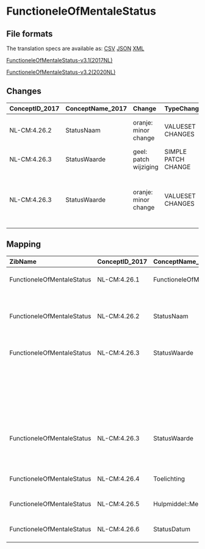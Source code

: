 # FunctioneleOfMentaleStatus
## File formats

The translation specs are available as: 
[CSV](../csv/FunctioneleOfMentaleStatus.csv) [JSON](../json/FunctioneleOfMentaleStatus.json) [XML](../xml/FunctioneleOfMentaleStatus.xml)



[FunctioneleOfMentaleStatus-v3.1(2017NL)](https://zibs.nl/wiki/FunctioneleOfMentaleStatus-v3.1(2017NL))

[FunctioneleOfMentaleStatus-v3.2(2020NL)](https://zibs.nl/wiki/FunctioneleOfMentaleStatus-v3.2(2020NL))









## Changes

| ConceptID_2017   | ConceptName_2017   | Change                | TypeChange          | Impact_heen   | TRANSLATIE_spec_heen                  | Impact_terug   | TRANSLATIE_spec_terug                 | Omschrijving                                                         |
|:-----------------|:-------------------|:----------------------|:--------------------|:--------------|:--------------------------------------|:---------------|:--------------------------------------|:---------------------------------------------------------------------|
| NL-CM:4.26.2     | StatusNaam         | oranje: minor change  | VALUESET CHANGES    | Low           | valuesets 2017 -> valueset 2020 regel | Medium         | valuesets 2017 <- valueset 2020 regel | NOC en OMAHA codelijsten deprecated                                  |
| NL-CM:4.26.3     | StatusWaarde       | geel: patch wijziging | SIMPLE PATCH CHANGE | Low           |                                       | Low            |                                       | Tekst bij StatusWaarde aangepast                                     |
| NL-CM:4.26.3     | StatusWaarde       | oranje: minor change  | VALUESET CHANGES    | Low           | valuesets 2017 -> valueset 2020 regel | Medium         | valuesets 2017 <- valueset 2020 regel | NOC en OMAHA codelijsten deprecated. Defintie van concept gewijzigd. |

## Mapping

| ZibName                    | ConceptID_2017   | ConceptName_2017              | Codelists_2017                                                                                                 | Change                  | ConceptID_2020   | ConceptName_2020              | Codelists_2020                                                                                                                           | Bits                | Omschrijving                                                         | TypeChange          | Impact_heen   | TRANSLATIE_spec_heen                  | Impact_terug   | TRANSLATIE_spec_terug                 |
|:---------------------------|:-----------------|:------------------------------|:---------------------------------------------------------------------------------------------------------------|:------------------------|:-----------------|:------------------------------|:-----------------------------------------------------------------------------------------------------------------------------------------|:--------------------|:---------------------------------------------------------------------|:--------------------|:--------------|:--------------------------------------|:---------------|:--------------------------------------|
| FunctioneleOfMentaleStatus | NL-CM:4.26.1     | FunctioneleOfMentaleStatus    |                                                                                                                | groen: geen wijzigingen | NL-CM:4.26.1     | FunctioneleOfMentaleStatus    |                                                                                                                                          |                     |                                                                      |                     |               |                                       |                |                                       |
| FunctioneleOfMentaleStatus | NL-CM:4.26.2     | StatusNaam                    | StatusNaamICFCodelijst ; StatusNaamNOCCodelijst ; StatusNaamOMAHACodelijst ; StatusNaamSnomedCodelijst         | oranje: minor change    | NL-CM:4.26.2     | StatusNaam                    | StatusNaamICFCodelijst ; StatusNaamNOCCodelijst [deprecated] ; StatusNaamOMAHACodelijst [deprecated] ; StatusNaamSnomedCodelijst         | ZIB-1110 ; ZIB-1156 | NOC en OMAHA codelijsten deprecated                                  | VALUESET CHANGES    | Low           | valuesets 2017 -> valueset 2020 regel | Medium         | valuesets 2017 <- valueset 2020 regel |
| FunctioneleOfMentaleStatus | NL-CM:4.26.3     | StatusWaarde                  | StatusWaardeICFCodelijst                                                                                       | geel: patch wijziging   | NL-CM:4.26.3     | StatusWaarde                  | StatusWaardeICFCodelijst                                                                                                                 | ZIB-681             | Tekst bij StatusWaarde aangepast                                     | SIMPLE PATCH CHANGE | Low           |                                       | Low            |                                       |
|                            |                  |                               | StatusWaardeNOCCodelijst                                                                                       |                         |                  |                               | StatusWaardeNOCCodelijst [deprecated]                                                                                                    |                     |                                                                      |                     |               |                                       |                |                                       |
|                            |                  |                               | StatusWaardeOMAHACodelijst                                                                                     |                         |                  |                               | StatusWaardeOMAHACodelijst [deprecated]                                                                                                  |                     |                                                                      |                     |               |                                       |                |                                       |
|                            |                  |                               | StatusWaardeSnomedCodelijst                                                                                    |                         |                  |                               | StatusWaardeSnomedCodelijst                                                                                                              |                     |                                                                      |                     |               |                                       |                |                                       |
| FunctioneleOfMentaleStatus | NL-CM:4.26.3     | StatusWaarde                  | StatusWaardeICFCodelijst ; StatusWaardeNOCCodelijst ; StatusWaardeOMAHACodelijst ; StatusWaardeSnomedCodelijst | oranje: minor change    | NL-CM:4.26.3     | StatusWaarde                  | StatusWaardeICFCodelijst ; StatusWaardeNOCCodelijst [deprecated] ; StatusWaardeOMAHACodelijst [deprecated] ; StatusWaardeSnomedCodelijst | ZIB-1110 ; ZIB-1156 | NOC en OMAHA codelijsten deprecated. Defintie van concept gewijzigd. | VALUESET CHANGES    | Low           | valuesets 2017 -> valueset 2020 regel | Medium         | valuesets 2017 <- valueset 2020 regel |
| FunctioneleOfMentaleStatus | NL-CM:4.26.4     | Toelichting                   |                                                                                                                | groen: geen wijzigingen | NL-CM:4.26.4     | Toelichting                   |                                                                                                                                          |                     |                                                                      |                     |               |                                       |                |                                       |
| FunctioneleOfMentaleStatus | NL-CM:4.26.5     | Hulpmiddel::MedischHulpmiddel |                                                                                                                | groen: geen wijzigingen | NL-CM:4.26.5     | Hulpmiddel::MedischHulpmiddel |                                                                                                                                          |                     |                                                                      |                     |               |                                       |                |                                       |
| FunctioneleOfMentaleStatus | NL-CM:4.26.6     | StatusDatum                   |                                                                                                                | groen: geen wijzigingen | NL-CM:4.26.6     | StatusDatum                   |                                                                                                                                          |                     |                                                                      |                     |               |                                       |                |                                       |

